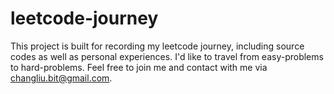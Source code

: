 # leetcode-journey

This project is built for recording my leetcode journey, including source codes as well as personal experiences. I'd like to travel from easy-problems to hard-problems. Feel free to join me and contact with me via changliu.bit@gmail.com.
